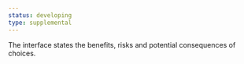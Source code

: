 ```yaml
---
status: developing
type: supplemental
---
```


The interface states the benefits, risks and potential consequences of choices.

